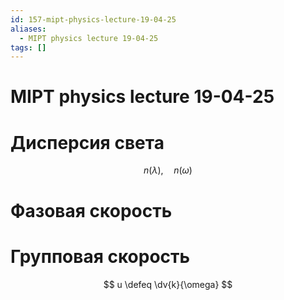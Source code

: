 ```yaml
---
id: 157-mipt-physics-lecture-19-04-25
aliases:
  - MIPT physics lecture 19-04-25
tags: []
---
```


# MIPT physics lecture 19-04-25

# Дисперсия света

$$
n(\lambda),\quad n(\omega)
$$

# Фазовая скорость
# Групповая скорость
$$
u \defeq \dv{k}{\omega}
$$
